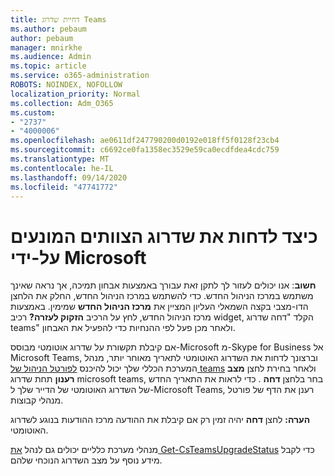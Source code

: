 ```yaml
---
title: דחיית שדרוג Teams
ms.author: pebaum
author: pebaum
manager: mnirkhe
ms.audience: Admin
ms.topic: article
ms.service: o365-administration
ROBOTS: NOINDEX, NOFOLLOW
localization_priority: Normal
ms.collection: Adm_O365
ms.custom:
- "2737"
- "4000006"
ms.openlocfilehash: ae0611df247790200d0192e018ff5f0128f23cb4
ms.sourcegitcommit: c6692ce0fa1358ec3529e59ca0ecdfdea4cdc759
ms.translationtype: MT
ms.contentlocale: he-IL
ms.lasthandoff: 09/14/2020
ms.locfileid: "47741772"
---
```

# <a name="how-to-postpone-the-microsoft-driven-teams-upgrade"></a>כיצד לדחות את שדרוג הצוותים המונעים על-ידי Microsoft

**חשוב**: אנו יכולים לעזור לך לתקן זאת עבורך באמצעות אבחון תמיכה, אך נראה שאינך משתמש במרכז הניהול החדש. כדי להשתמש במרכז הניהול החדש, החלק את הלחצן הדו-מצבי בקצה השמאלי העליון המציין את **מרכז הניהול החדש** שמימין. באמצעות מרכז הניהול החדש, לחץ על הרכיב **הזקוק לעזרה?** רכיב widget, הקלד "דחה שדרוג teams" ולאחר מכן פעל לפי ההנחיות כדי להפעיל את האבחון.

אם קיבלת תקשורת על שדרוג אוטומטי מבוסס-Microsoft מ-Skype for Business אל Microsoft Teams, וברצונך לדחות את השדרוג האוטומטי לתאריך מאוחר יותר, מנהל המערכת הכללי שלך יכול להיכנס [לפורטל הניהול של teams](https://admin.teams.microsoft.com/dashboard) ולאחר בחירת לחצן **מצב רענון** תחת שדרוג microsoft teams, בחר בלחצן **דחה** . כדי לראות את התאריך החדש של השדרוג האוטומטי של הדייר שלך ל-Microsoft Teams, רענן את הדף של פורטל מנהלי קבוצות.

**הערה:** לחצן **דחה** יהיה זמין רק אם קיבלת את ההודעה מרכז ההודעות בנוגע לשדרוג האוטומטי. 

מנהלי מערכת כלליים יכולים גם לנהל [את Get-CsTeamsUpgradeStatus](https://docs.microsoft.com/powershell/module/skype/get-csteamsupgradestatus?view=skype-ps) כדי לקבל מידע נוסף על מצב השדרוג הנוכחי שלהם.
